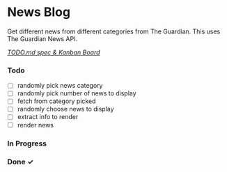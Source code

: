 # News Blog

Get different news from different categories from The Guardian. This uses The Guardian News API.

<em>[TODO.md spec & Kanban Board](https://bit.ly/3fCwKfM)</em>

### Todo

- [ ] randomly pick news category  
- [ ] randomly pick number of news to display  
- [ ] fetch from category picked  
- [ ] randomly choose news to display  
- [ ] extract info to render  
- [ ] render news  

### In Progress


### Done ✓


